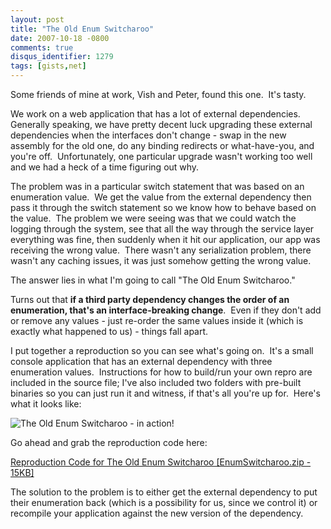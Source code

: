 ```yaml
---
layout: post
title: "The Old Enum Switcharoo"
date: 2007-10-18 -0800
comments: true
disqus_identifier: 1279
tags: [gists,net]
---
```

Some friends of mine at work, Vish and Peter, found this one.  It's
tasty.

We work on a web application that has a lot of external dependencies. 
Generally speaking, we have pretty decent luck upgrading these external
dependencies when the interfaces don't change - swap in the new assembly
for the old one, do any binding redirects or what-have-you, and you're
off.  Unfortunately, one particular upgrade wasn't working too well and
we had a heck of a time figuring out why.

The problem was in a particular switch statement that was based on an
enumeration value.  We get the value from the external dependency then
pass it through the switch statement so we know how to behave based on
the value.  The problem we were seeing was that we could watch the
logging through the system, see that all the way through the service
layer everything was fine, then suddenly when it hit our application,
our app was receiving the wrong value.  There wasn't any serialization
problem, there wasn't any caching issues, it was just somehow getting
the wrong value.

The answer lies in what I'm going to call "The Old Enum Switcharoo."

Turns out that **if a third party dependency changes the order of an
enumeration, that's an interface-breaking change**.  Even if they don't
add or remove any values - just re-order the same values inside it
(which is exactly what happened to us) - things fall apart.

I put together a reproduction so you can see what's going on.  It's a
small console application that has an external dependency with three
enumeration values.  Instructions for how to build/run your own repro
are included in the source file; I've also included two folders with
pre-built binaries so you can just run it and witness, if that's all
you're up for.  Here's what it looks like:

![The Old Enum Switcharoo - in
action!](https://hyqi8g.dm2303.livefilestore.com/y2pJn-twVTVnP_CyXoURyYOjlrFGpZj5bHqN9dyc8kq9jKuo8yUrBF3y8ysdd9Dl3P8GPSiMEMmWwgOv7Ub_cAGcjD8wabD-yF76eUfFqD49fk/20071018switcharoo.png?psid=1)

Go ahead and grab the reproduction code here:

[Reproduction Code for The Old Enum Switcharoo [EnumSwitcharoo.zip -
15KB]](https://onedrive.live.com/redir?resid=C2CB832A5EC9B707!45007&authkey=!AN3lpKsX-NI_Vsc&ithint=file%2c.zip)

The solution to the problem is to either get the external dependency to
put their enumeration back (which is a possibility for us, since we
control it) or recompile your application against the new version of the
dependency.

